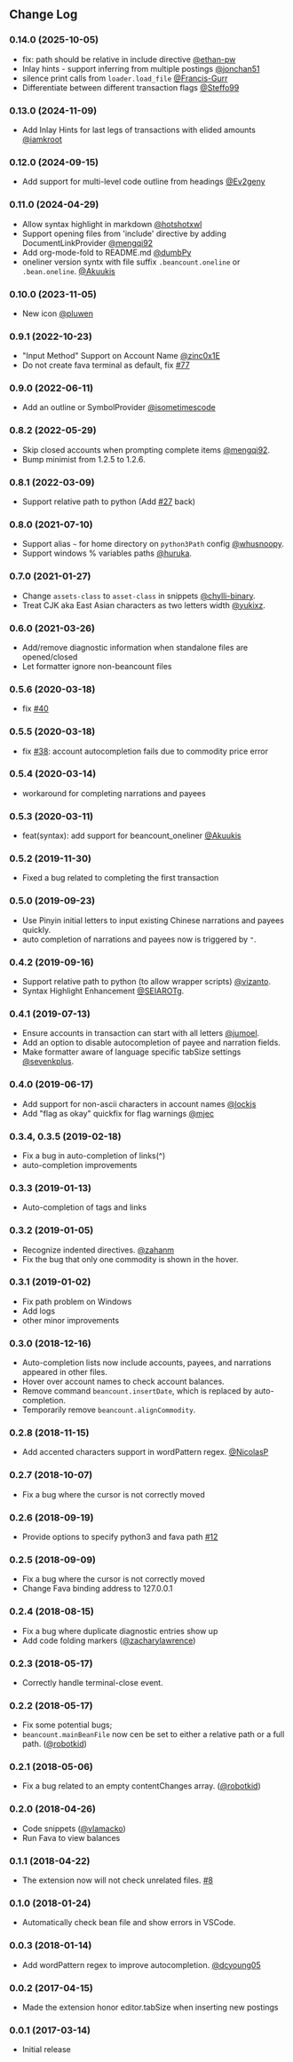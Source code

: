 ## Change Log

### 0.14.0 (2025-10-05)

- fix: path should be relative in include directive
  [@ethan-pw](https://github.com/Lencerf/vscode-beancount/pull/117)
- Inlay hints - support inferring from multiple postings
  [@jonchan51](https://github.com/Lencerf/vscode-beancount/pull/114)
- silence print calls from `loader.load_file`
  [@Francis-Gurr](https://github.com/Lencerf/vscode-beancount/pull/113)
- Differentiate between different transaction flags
  [@Steffo99](https://github.com/Lencerf/vscode-beancount/pull/111)

### 0.13.0 (2024-11-09)

- Add Inlay Hints for last legs of transactions with elided amounts
  [@iamkroot](https://github.com/Lencerf/vscode-beancount/pull/69)

### 0.12.0 (2024-09-15)

- Add support for multi-level code outline from headings
  [@Ev2geny](https://github.com/Lencerf/vscode-beancount/pull/110)

### 0.11.0 (2024-04-29)

- Allow syntax highlight in markdown
  [@hotshotxwl](https://github.com/Lencerf/vscode-beancount/pull/101)
- Support opening files from 'include' directive by adding DocumentLinkProvider
  [@mengqi92](https://github.com/Lencerf/vscode-beancount/pull/99)
- Add org-mode-fold to README.md
  [@dumbPy](https://github.com/Lencerf/vscode-beancount/pull/96)
- oneliner version syntx with file suffix `.beancount.oneline` or
  `.bean.oneline`.
  [@Akuukis](https://github.com/Lencerf/vscode-beancount/pull/95)

### 0.10.0 (2023-11-05)

- New icon [@pluwen](https://github.com/Lencerf/vscode-beancount/pull/89)

### 0.9.1 (2022-10-23)

- "Input Method" Support on Account Name
  [@zinc0x1E](https://github.com/Lencerf/vscode-beancount/pull/75)
- Do not create fava terminal as default, fix
  [#77](https://github.com/Lencerf/vscode-beancount/issues/77)

### 0.9.0 (2022-06-11)

- Add an outline or SymbolProvider
  [@isometimescode](https://github.com/Lencerf/vscode-beancount/issues/72)

### 0.8.2 (2022-05-29)

- Skip closed accounts when prompting complete items
  [@mengqi92](https://github.com/Lencerf/vscode-beancount/pull/70).
- Bump minimist from 1.2.5 to 1.2.6.

### 0.8.1 (2022-03-09)

- Support relative path to python (Add
  [#27](https://github.com/Lencerf/vscode-beancount/pull/27) back)

### 0.8.0 (2021-07-10)

- Support alias `~` for home directory on `python3Path` config
  [@whusnoopy](https://github.com/Lencerf/vscode-beancount/pull/59).
- Support windows % variables paths
  [@huruka](https://github.com/huruka/vscode-beancount/commit/f66ae343f744cf539e3e964d4c01691b5ff23859).

### 0.7.0 (2021-01-27)

- Change `assets-class` to `asset-class` in snippets
  [@chylli-binary](https://github.com/Lencerf/vscode-beancount/pull/54).
- Treat CJK aka East Asian characters as two letters width
  [@yukixz](https://github.com/Lencerf/vscode-beancount/pull/55).

### 0.6.0 (2021-03-26)

- Add/remove diagnostic information when standalone files are opened/closed
- Let formatter ignore non-beancount files

### 0.5.6 (2020-03-18)

- fix [#40](https://github.com/Lencerf/vscode-beancount/issues/40)

### 0.5.5 (2020-03-18)

- fix [#38](https://github.com/Lencerf/vscode-beancount/issues/38): account
  autocompletion fails due to commodity price error

### 0.5.4 (2020-03-14)

- workaround for completing narrations and payees

### 0.5.3 (2020-03-11)

- feat(syntax): add support for beancount_oneliner
  [@Akuukis](https://github.com/Lencerf/vscode-beancount/pull/36)

### 0.5.2 (2019-11-30)

- Fixed a bug related to completing the first transaction

### 0.5.0 (2019-09-23)

- Use Pinyin initial letters to input existing Chinese narrations and payees
  quickly.
- auto completion of narrations and payees now is triggered by `"`.

### 0.4.2 (2019-09-16)

- Support relative path to python (to allow wrapper scripts)
  [@vizanto](https://github.com/Lencerf/vscode-beancount/pull/27).
- Syntax Highlight Enhancement
  [@SEIAROTg](https://github.com/Lencerf/vscode-beancount/pull/28).

### 0.4.1 (2019-07-13)

- Ensure accounts in transaction can start with all letters
  [@jumoel](https://github.com/Lencerf/vscode-beancount/pull/23).
- Add an option to disable autocompletion of payee and narration fields.
- Make formatter aware of language specific tabSize settings
  [@sevenkplus](https://github.com/Lencerf/vscode-beancount/pull/21).

### 0.4.0 (2019-06-17)

- Add support for non-ascii characters in account names
  [@lockjs](https://github.com/Lencerf/vscode-beancount/pull/19)
- Add "flag as okay" quickfix for flag warnings
  [@mjec](https://github.com/Lencerf/vscode-beancount/pull/18)

### 0.3.4, 0.3.5 (2019-02-18)

- Fix a bug in auto-completion of links(^)
- auto-completion improvements

### 0.3.3 (2019-01-13)

- Auto-completion of tags and links

### 0.3.2 (2019-01-05)

- Recognize indented directives.
  [@zahanm](https://github.com/Lencerf/vscode-beancount/pull/15)
- Fix the bug that only one commodity is shown in the hover.

### 0.3.1 (2019-01-02)

- Fix path problem on Windows
- Add logs
- other minor improvements

### 0.3.0 (2018-12-16)

- Auto-completion lists now include accounts, payees, and narrations appeared in
  other files.
- Hover over account names to check account balances.
- Remove command `beancount.insertDate`, which is replaced by auto-completion.
- Temporarily remove `beancount.alignCommodity`.

### 0.2.8 (2018-11-15)

- Add accented characters support in wordPattern regex.
  [@NicolasP](https://github.com/Lencerf/vscode-beancount/pull/13)

### 0.2.7 (2018-10-07)

- Fix a bug where the cursor is not correctly moved

### 0.2.6 (2018-09-19)

- Provide options to specify python3 and fava path
  [#12](https://github.com/Lencerf/vscode-beancount/issues/12)

### 0.2.5 (2018-09-09)

- Fix a bug where the cursor is not correctly moved
- Change Fava binding address to 127.0.0.1

### 0.2.4 (2018-08-15)

- Fix a bug where duplicate diagnostic entries show up
- Add code folding markers
  ([@zacharylawrence](https://github.com/Lencerf/vscode-beancount/pull/11))

### 0.2.3 (2018-05-17)

- Correctly handle terminal-close event.

### 0.2.2 (2018-05-17)

- Fix some potential bugs;
- `beancount.mainBeanFile` now cen be set to either a relative path or a full
  path. ([@robotkid](https://github.com/Lencerf/vscode-beancount/pull/10))

### 0.2.1 (2018-05-06)

- Fix a bug related to an empty contentChanges array.
  ([@robotkid](https://github.com/Lencerf/vscode-beancount/pull/9))

### 0.2.0 (2018-04-26)

- Code snippets
  ([@vlamacko](https://github.com/Lencerf/vscode-beancount/pull/7))
- Run Fava to view balances

### 0.1.1 (2018-04-22)

- The extension now will not check unrelated files.
  [#8](https://github.com/Lencerf/vscode-beancount/issues/8)

### 0.1.0 (2018-01-24)

- Automatically check bean file and show errors in VSCode.

### 0.0.3 (2018-01-14)

- Add wordPattern regex to improve autocompletion.
  [@dcyoung05](https://github.com/Lencerf/vscode-beancount/pull/6)

### 0.0.2 (2017-04-15)

- Made the extension honor editor.tabSize when inserting new postings

### 0.0.1 (2017-03-14)

- Initial release
